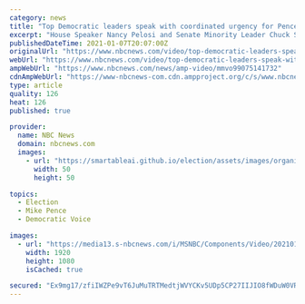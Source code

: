 ```yaml
---
category: news
title: "Top Democratic leaders speak with coordinated urgency for Pence to invoke 25th Amendment"
excerpt: "House Speaker Nancy Pelosi and Senate Minority Leader Chuck Schumer, D-N.Y., called on Vice President Mike Pence to invoke the 25th Amendment. NBC News’ Kasie Hunt explains how far this request could move forward."
publishedDateTime: 2021-01-07T20:07:00Z
originalUrl: "https://www.nbcnews.com/video/top-democratic-leaders-speak-with-coordinated-urgency-for-pence-to-invoke-25th-amendment-99075141732"
webUrl: "https://www.nbcnews.com/video/top-democratic-leaders-speak-with-coordinated-urgency-for-pence-to-invoke-25th-amendment-99075141732"
ampWebUrl: "https://www.nbcnews.com/news/amp-video/mmvo99075141732"
cdnAmpWebUrl: "https://www-nbcnews-com.cdn.ampproject.org/c/s/www.nbcnews.com/news/amp-video/mmvo99075141732"
type: article
quality: 126
heat: 126
published: true

provider:
  name: NBC News
  domain: nbcnews.com
  images:
    - url: "https://smartableai.github.io/election/assets/images/organizations/nbcnews.com-50x50.jpg"
      width: 50
      height: 50

topics:
  - Election
  - Mike Pence
  - Democratic Voice

images:
  - url: "https://media13.s-nbcnews.com/i/MSNBC/Components/Video/202101/nbc_spec_brk_hunt_analysis_200107_1920x1080.jpg"
    width: 1920
    height: 1080
    isCached: true

secured: "Ex9mg17/zfiIWZPe9vT6JuMuTRTMedtjWVYCKv5UDp5CP27IIJIO8fWDuW0VR3OGb677BIDbkDQwRMaamtjWRGnIXljEF/TZAK9jy5a0UjWKEV0pZ2PVQ9GtAT+iZVg6iNv3Blp3LzKox/TszM4yB7b3hJyxlEhzalfLkHZhu18P+A49lZxOkkYMw/218CexAOJotNOo1HtlGkO7sJU504zegKnBalZ60O8YT20YvWkBjvXwgA5f1Fex1+LgT4639tAvfjW9Zd0zqeAMmDUGsATXPwhKhBxMnnQG4XX4rAiUXacsm7BkPlsz7YUG+5wG8FEjW4xYfB90gy+KGvBQkqdeEZYK9ld7iPMQof1y2Po=;s9xNtcixFoQRu/pCT7UJKQ=="
---
```


